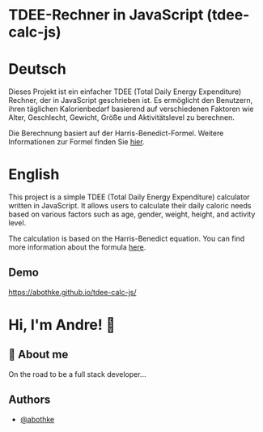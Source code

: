 # TDEE-Rechner in JavaScript (tdee-calc-js)

# Deutsch

Dieses Projekt ist ein einfacher TDEE (Total Daily Energy Expenditure) Rechner, der in JavaScript geschrieben ist. Es ermöglicht den Benutzern, ihren täglichen Kalorienbedarf basierend auf verschiedenen Faktoren wie Alter, Geschlecht, Gewicht, Größe und Aktivitätslevel zu berechnen.

Die Berechnung basiert auf der Harris-Benedict-Formel. Weitere Informationen zur Formel finden Sie [hier](https://de.wikipedia.org/wiki/Harris-Benedict-Formel).

# English

This project is a simple TDEE (Total Daily Energy Expenditure) calculator written in JavaScript. It allows users to calculate their daily caloric needs based on various factors such as age, gender, weight, height, and activity level.

The calculation is based on the Harris-Benedict equation. You can find more information about the formula [here](https://en.wikipedia.org/wiki/Harris%E2%80%93Benedict_equation).

## Demo

https://abothke.github.io/tdee-calc-js/

# Hi, I'm Andre! 👋

## 🚀 About me

On the road to be a full stack developer...

## Authors

- [@abothke](https://www.github.com/abothke)

